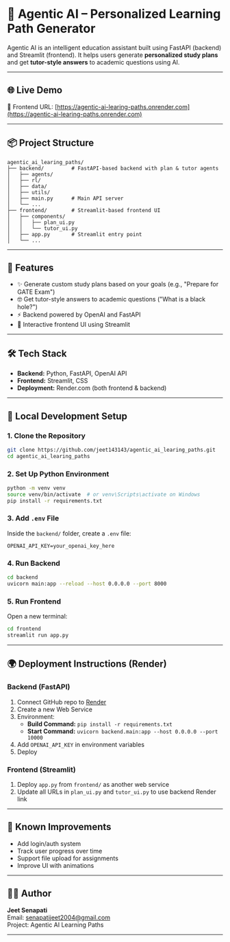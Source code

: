 # 🤖 Agentic AI – Personalized Learning Path Generator

Agentic AI is an intelligent education assistant built using FastAPI (backend) and Streamlit (frontend). It helps users generate **personalized study plans** and get **tutor-style answers** to academic questions using AI.

---

## 🌐 Live Demo

🔗 Frontend URL: [https://agentic-ai-learing-paths.onrender.com](https://agentic-ai-learing-paths.onrender.com)

---

## 📦 Project Structure

```
agentic_ai_learing_paths/
├── backend/         # FastAPI-based backend with plan & tutor agents
│   ├── agents/
│   ├── rl/
│   ├── data/
│   ├── utils/
│   ├── main.py      # Main API server
│   └── ...
├── frontend/        # Streamlit-based frontend UI
│   ├── components/
│   │   ├── plan_ui.py
│   │   └── tutor_ui.py
│   ├── app.py       # Streamlit entry point
│   └── ...
```

---

## 🧠 Features

- ✨ Generate custom study plans based on your goals (e.g., "Prepare for GATE Exam")
- 🤓 Get tutor-style answers to academic questions ("What is a black hole?")
- ⚡ Backend powered by OpenAI and FastAPI
- 🎨 Interactive frontend UI using Streamlit

---

## 🛠️ Tech Stack

- **Backend:** Python, FastAPI, OpenAI API
- **Frontend:** Streamlit, CSS
- **Deployment:** Render.com (both frontend & backend)

---

## 🚀 Local Development Setup

### 1. Clone the Repository

```bash
git clone https://github.com/jeet143143/agentic_ai_learing_paths.git
cd agentic_ai_learing_paths
```

### 2. Set Up Python Environment

```bash
python -m venv venv
source venv/bin/activate  # or venv\Scripts\activate on Windows
pip install -r requirements.txt
```

### 3. Add `.env` File

Inside the `backend/` folder, create a `.env` file:

```env
OPENAI_API_KEY=your_openai_key_here
```

### 4. Run Backend

```bash
cd backend
uvicorn main:app --reload --host 0.0.0.0 --port 8000
```

### 5. Run Frontend

Open a new terminal:

```bash
cd frontend
streamlit run app.py
```

---

## 🌍 Deployment Instructions (Render)

### Backend (FastAPI)

1. Connect GitHub repo to [Render](https://render.com)
2. Create a new Web Service
3. Environment:
   - **Build Command:** `pip install -r requirements.txt`
   - **Start Command:** `uvicorn backend.main:app --host 0.0.0.0 --port 10000`
4. Add `OPENAI_API_KEY` in environment variables
5. Deploy

### Frontend (Streamlit)

1. Deploy `app.py` from `frontend/` as another web service
2. Update all URLs in `plan_ui.py` and `tutor_ui.py` to use backend Render link

---

## 📌 Known Improvements

- Add login/auth system
- Track user progress over time
- Support file upload for assignments
- Improve UI with animations

---

## 👨‍💻 Author

**Jeet Senapati**  
Email: senapatijeet2004@gmail.com  
Project: Agentic AI Learning Paths

---

